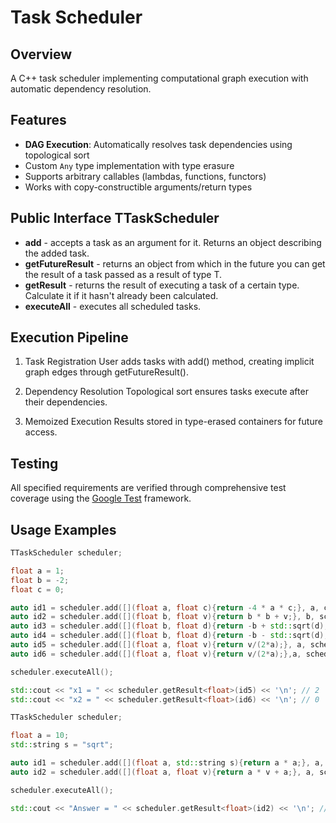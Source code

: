 # Task Scheduler

## Overview

A C++ task scheduler implementing computational graph execution with automatic dependency resolution.

## Features

  - **DAG Execution**: Automatically resolves task dependencies using topological sort
  - Custom `Any` type implementation with type erasure
  - Supports arbitrary callables (lambdas, functions, functors)
  - Works with copy-constructible arguments/return types

## Public Interface TTaskScheduler

 - **add** - accepts a task as an argument for it. Returns an object describing the added task.
 - **getFutureResult<T>** - returns an object from which in the future you can get the result of a task passed as a result of type T.
 - **getResult<T>** - returns the result of executing a task of a certain type. Calculate it if it hasn't already been calculated.
 - **executeAll** - executes all scheduled tasks.

## Execution Pipeline

1. Task Registration
User adds tasks with add() method, creating implicit graph edges through getFutureResult().

2. Dependency Resolution
Topological sort ensures tasks execute after their dependencies.

3. Memoized Execution
Results stored in type-erased containers for future access.

## Testing

All specified requirements are verified through comprehensive test coverage using the [Google Test](https://github.com/google/googletest) framework.

## Usage Examples

```cpp
TTaskScheduler scheduler;

float a = 1;
float b = -2;
float c = 0;

auto id1 = scheduler.add([](float a, float c){return -4 * a * c;}, a, c);
auto id2 = scheduler.add([](float b, float v){return b * b + v;}, b, scheduler.getFutureResult<float>(id1));
auto id3 = scheduler.add([](float b, float d){return -b + std::sqrt(d);}, b, scheduler.getFutureResult<float>(id2));
auto id4 = scheduler.add([](float b, float d){return -b - std::sqrt(d);}, b, scheduler.getFutureResult<float>(id2));
auto id5 = scheduler.add([](float a, float v){return v/(2*a);}, a, scheduler.getFutureResult<float>(id3));
auto id6 = scheduler.add([](float a, float v){return v/(2*a);},a, scheduler.getFutureResult<float>(id4));

scheduler.executeAll();

std::cout << "x1 = " << scheduler.getResult<float>(id5) << '\n'; // 2
std::cout << "x2 = " << scheduler.getResult<float>(id6) << '\n'; // 0
```

```cpp
TTaskScheduler scheduler;

float a = 10;
std::string s = "sqrt";

auto id1 = scheduler.add([](float a, std::string s){return a * a;}, a, s);
auto id2 = scheduler.add([](float a, float v){return a * v + a;}, a, scheduler.getFutureResult<float>(id1));

scheduler.executeAll();

std::cout << "Answer = " << scheduler.getResult<float>(id2) << '\n'; // 1010
```